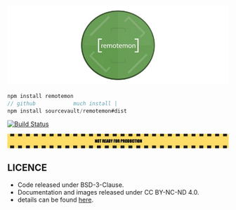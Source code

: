 ![](https://raw.githubusercontent.com/sourcevault/remotemon/dev/logo.jpg)

```js
npm install remotemon
// github            much install |
npm install sourcevault/remotemon#dist
```
[![Build Status](https://travis-ci.org/sourcevault/remotemon.svg?branch=dev)](https://travis-ci.org/sourcevault/remotemon)

![](https://raw.githubusercontent.com/sourcevault/remotemon/dev/rm_when_ready.jpg)


## LICENCE

- Code released under BSD-3-Clause.
- Documentation and images released under CC BY-NC-ND 4.0.
- details can be found [here](https://github.com/sourcevault/hoplon/blob/dev/COPYING.txt).
